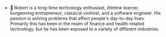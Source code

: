 - 👋 Robert is a long-time technology enthusiast, lifetime learner, burgeoning entrepreneur, classical violinist, and a software engineer. His passion is solving problems that affect people's day-to-day lives. Primarily this has been in the realm of finance and health-related technology, but he has been exposed to a variety of different industries.
